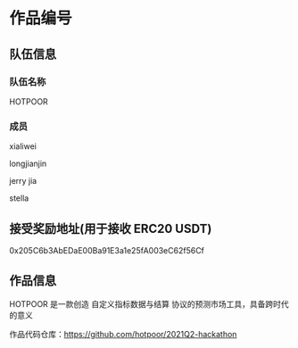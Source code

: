 # 作品编号 
## 队伍信息
### 队伍名称
HOTPOOR

### 成员
xialiwei

longjianjin

jerry jia

stella

## 接受奖励地址(用于接收 ERC20 USDT)
0x205C6b3AbEDaE00Ba91E3a1e25fA003eC62f56Cf


## 作品信息

HOTPOOR 是一款创造 自定义指标数据与结算 协议的预测市场工具，具备跨时代的意义

作品代码仓库：https://github.com/hotpoor/2021Q2-hackathon
